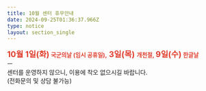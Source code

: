 ```yaml
---
title: 10월 센터 휴무안내
date: 2024-09-25T01:36:37.966Z
type: notice
layout: section_single
---
```

<p><span style="color: #e03e2d;"><strong><span style="font-size: 14pt;">10월 1일(화)</span> <span style="font-size: 10pt;">국군의날 (임시 공휴일)</span>,<span style="font-size: 14pt;"> 3일(목) </span><span style="font-size: 10pt;">개천절</span>, <span style="font-size: 14pt;">9일(수)</span> <span style="font-size: 10pt;">한글날</span></strong></span><br />ㅡ<br />센터를 운영하지 않으니, 이용에 착오 없으시길 바랍니다.<br />(전화문의 및 상담 불가능)</p>
